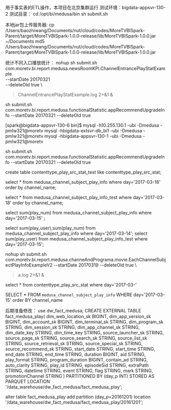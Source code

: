 用于事实表的ETL操作，本项目在北京集群运行
测试环境：bigdata-appsvr-130-2
测试目录：
cd /opt/bi/medusa/bin
sh submit.sh 


本地jar包上传服务器:
cp /Users/baozhiwang/Documents/nut/cloud/codes/MoreTVBISpark-Parent/target/MoreTVBISpark-1.0.0-release/lib/MoreTVBISpark-1.0.0.jar ~/Documents
md5 /Users/baozhiwang/Documents/nut/cloud/codes/MoreTVBISpark-Parent/target/MoreTVBISpark-1.0.0-release/lib/MoreTVBISpark-1.0.0.jar 

统计不同入口播放统计：
nohup sh submit.sh com.moretv.bi.report.medusa.newsRoomKPI.ChannelEntrancePlayStatExample \
  --startDate 20170321 \
  --deleteOld true     \
  >ChannelEntrancePlayStatExample.log 2>&1 &

sh submit.sh com.moretv.bi.report.medusa.functionalStatistic.appRecommendUpgradeInfo --startDate 20170321 --deleteOld true



[spark@bigdata-appsvr-130-6 bin]$ 
mysql -h10.255.130.1 -ubi -Dmedusa -pmlw321@moretv
mysql -hbigdata-extsvr-db_bi1 -ubi -Dmedusa -pmlw321@moretv
mysql -hbigdata-appsvr-130-1 -ubi -Dmedusa -pmlw321@moretv

sh submit.sh com.moretv.bi.report.medusa.functionalStatistic.appRecommendUpgradeInfo --startDate 20170321 --deleteOld true

 create table  contenttype_play_src_stat_test like  contenttype_play_src_stat; 


select * from medusa_channel_subject_play_info where day='2017-03-18' order by channel_name;

select * from medusa_channel_subject_play_info_test where day='2017-03-18' order by channel_name;

  select sum(play_num) from medusa_channel_subject_play_info where day='2017-03-15' ;
 
 select sum(play_user),sum(play_num) from medusa_channel_subject_play_info where day='2017-03-14';
 select sum(play_user) from medusa_channel_subject_play_info_test where day='2017-03-15';
 
nohup sh submit.sh com.moretv.bi.report.medusa.channeAndPrograma.movie.EachChannelSubjectPlayInfoExampleV2 --startDate 20170319 --deleteOld true \
>a.log 2>&1 &


select * from contenttype_play_src_stat where day='2017-03-'


SELECT * FROM `medusa_channel_subject_play_info` WHERE day='2017-03-15' order BY channel_name






后期准备修改：
use dw_fact_medusa;
CREATE EXTERNAL TABLE fact_medusa_play(
   dim_web_location_sk         BIGINT,
   dim_app_version_sk          BIGINT,
   dim_account_sk              BIGINT,
   dim_terminal_sk             STRING,
   dim_program_sk              STRING,
   dim_session_sk              STRING,
   dim_app_channel_sk          STRING,
   dim_date_key                STRING,
   dim_time_key                STRING,
   source_launcher_sk          STRING,
   source_page_sk              STRING,
   source_search_sk            STRING,
   source_list_sk              STRING,
   source_retrieval_sk         STRING,
   source_special_sk           STRING,
   source_recommend_sk         STRING,
   start_date                  STRING,
   start_time                  STRING,
   end_date                    STRING,
   end_time                    STRING,
   duration                    BIGINT,
   aid                         STRING,
   play_format                 STRING,
   program_duration            BIGINT,
   contain_ad                  STRING,
   auto_clarity                STRING,
   play_id                     STRING,
   episodeSid                  STRING,
   extraPath                   STRING,
   datetime                    STRING,
   event                       STRING,
   flag                        STRING,
   mark                        STRING,
   promotionChannel            STRING
  )
  PARTITIONED BY (day_p INT)
  STORED AS PARQUET
  LOCATION '/data_warehouse/dw_fact_medusa/fact_medusa_play';

  alter table fact_medusa_play add partition (day_p=20161201) location '/data_warehouse/dw_fact_medusa/fact_medusa_play/20161201';